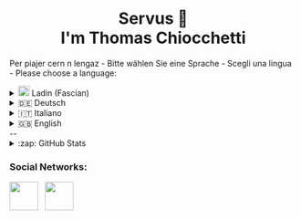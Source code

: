 <!-- Header -->
<h1 align="center">Servus 👋<br>I'm Thomas Chiocchetti</h1>

Per piajer cern n lengaz - Bitte wählen Sie eine Sprache - Scegli una lingua - Please choose a language:

<!-- Ladin -->
<details>
  <summary><img src="https://upload.wikimedia.org/wikipedia/commons/thumb/6/62/Flag_of_Ladinia.svg/2560px-Flag_of_Ladinia.svg.png" width="20px" height="18px"> Ladin (Fascian)</summary>
  
  <!-- Bio -->
- 📚 Student de Informatica e Telecomunicazions a l'IISS Galileo Galilei de Busan.
- <img src="https://upload.wikimedia.org/wikipedia/commons/thumb/6/62/Flag_of_Ladinia.svg/2560px-Flag_of_Ladinia.svg.png" width="20px" height="17px"> Ladin
- Member del partit <a href="https://suedtiroler-freiheit.com">Südtiroler Freiheit</a>
- Sozio de la <a href="https://ladinsdefascia.it">Union di Ladins de Fascia</a>
- 🏎 Pascionà de motorsports
</details>

<!-- 🇩🇪 Deutsch -->
<details>
  <summary>🇩🇪 Deutsch</summary>
  
  <!-- Bio -->
- 📚 Schüler der Informatik und Nachrichtentechnik bei IISS Galileo Galilei in Bozen.
- <img src="https://upload.wikimedia.org/wikipedia/commons/thumb/6/62/Flag_of_Ladinia.svg/2560px-Flag_of_Ladinia.svg.png" width="20px" height="17px"> Ladiner
- Mitglied der <a href="https://suedtiroler-freiheit.com">Südtiroler Freiheit</a>
- Mitglied der <a href="https://ladinsdefascia.it">Union di Ladins de Fascia</a>
- 🏎 Motorsports-Fan
</details>

<!-- 🇮🇹 Italiano -->
<details>
  <summary>🇮🇹 Italiano</summary>
 
  <!-- Bio -->
- 📚 Studente di Informatica e Telecomunicazioni presso l'IISS Galileo Galilei di Bolzano.
- <img src="https://upload.wikimedia.org/wikipedia/commons/thumb/6/62/Flag_of_Ladinia.svg/2560px-Flag_of_Ladinia.svg.png" width="20px" height="17px"> Ladino
- Membro del partito <a href="https://suedtiroler-freiheit.com">Südtiroler Freiheit</a>
- Mimbro dell'<a href="https://ladinsdefascia.it">Union di Ladins de Fascia</a>
- 🏎 Appasionato dei Motorsport
</details>

<!-- 🇬🇧 English -->
<details>
  <summary>🇬🇧 English</summary>
 
  <!-- Bio -->
- 📚 Computer Science & Telecommunications Student at IISS Galileo Galilei in Bozen-Bolzano
- <img src="https://upload.wikimedia.org/wikipedia/commons/thumb/6/62/Flag_of_Ladinia.svg/2560px-Flag_of_Ladinia.svg.png" width="20px" height="17px"> Ladin
- Member of the <a href="https://suedtiroler-freiheit.com">Südtiroler Freiheit</a> party.
- Member of the <a href="https://ladinsdefascia.it">Union di Ladins de Fascia</a>
- 🏎 Motorsports Enthusiast
</details>
--
<!-- Github related stuff -->
<details>
  <summary>:zap: GitHub Stats</summary>
  <p><br></p>

  [![Anurag's GitHub stats](https://github-readme-stats.vercel.app/api?username=chiockt&show_icons=true&theme=dark)](https://github.com/anuraghazra/github-readme-stats)
</details>
<!-- Social Networks -->
<h3 align="left">Social Networks:</h3>
<a href="https://www.instagram.com/thomaschiocchetti" target="_blank"><img src="https://cdn2.iconfinder.com/data/icons/social-icons-33/128/Instagram-1024.png" width="50px" height="50px"></a>&nbsp;&nbsp;
<a href="https://linkedin.com/in/chiocchetti" target="_blank"><img src="https://cdn2.iconfinder.com/data/icons/social-media-2285/512/1_Linkedin_unofficial_colored_svg-1024.png" width="50px" height="50px"></a>&nbsp;&nbsp;
